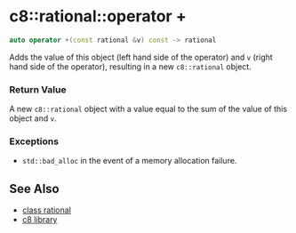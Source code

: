 # c8::rational::operator + #

```cpp
auto operator +(const rational &v) const -> rational
```

Adds the value of this object (left hand side of the operator) and `v` (right hand side of the operator), resulting in a new `c8::rational` object.

### Return Value ###

A new `c8::rational` object with a value equal to the sum of the value of this object and `v`.

### Exceptions ###

* `std::bad_alloc` in the event of a memory allocation failure.

## See Also ##

* [class rational](c8_rational)
* [c8 library](c8)

